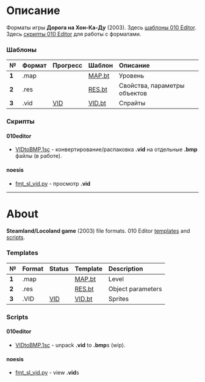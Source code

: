 # Описание
Форматы игры **Дорога на Хон-Ка-Ду** (2003). Здесь [шаблоны 010 Editor](https://github.com/AlexKimov/locoland-formats/tree/master/templates). Здесь [скрипты 010 Editor](https://github.com/AlexKimov/locoland-formats/tree/master/scripts) для работы с форматами.

### Шаблоны
| № | Формат | Прогресс  | Шаблон |  Описание   |
| :-- | :------- | :-- | :-- | :-- |
|  **1**  |  .map  |  | [MAP.bt](https://github.com/AlexKimov/locoland-formats/blob/master/templates/MAP.bt)  | Уровень |
|  **2**  |  .res  |  | [RES.bt](https://github.com/AlexKimov/locoland-formats/blob/master/templates/RES.bt)  | Свойства, параметры объектов  |
|  **3**  |  .vid  |  [VID](https://github.com/AlexKimov/locoland-formats/issues/1) | [VID.bt](https://github.com/AlexKimov/locoland-formats/blob/master/templates/VID.bt)  | Спрайты |

### Скрипты

#### 010editor
* [VIDtoBMP.1sc](https://github.com/AlexKimov/locoland-formats/blob/master/scripts/VIDtoBMP.1sc) - конвертирование/распаковка **.vid** на отдельные **.bmp** файлы (в работе).
#### noesis
* [fmt_sl_vid.py](https://github.com/AlexKimov/locoland-formats/blob/master/scripts/fmt_sl_vid.py) - просмотр **.vid**

***
# About

**Steamland/Locoland game** (2003) file formats. 010 Editor [templates](https://github.com/AlexKimov/locoland-formats/tree/master/templates) and [scripts](https://github.com/AlexKimov/locoland-formats/tree/master/scripts).

### Templates
| № | Format | Status  | Template |  Description   |
| :-- | :------- | :-- | :-- | :-- |
|  **1**  |  .map  |  | [MAP.bt](https://github.com/AlexKimov/locoland-formats/blob/master/templates/MAP.bt)  | Level |
|  **2**  |  .res  |  | [RES.bt](https://github.com/AlexKimov/locoland-formats/blob/master/templates/RES.bt)  | Object parameters  |
|  **3**  |  .VID  |  [VID](https://github.com/AlexKimov/locoland-formats/issues/1)   | [VID.bt](https://github.com/AlexKimov/locoland-formats/blob/master/templates/VID.bt) | Sprites |

### Scripts

#### 010editor
* [VIDtoBMP.1sc](https://github.com/AlexKimov/locoland-formats/blob/master/scripts/VIDtoBMP.1sc) - unpack **.vid** to **.bmp**s (wip).
#### noesis
* [fmt_sl_vid.py](https://github.com/AlexKimov/locoland-formats/blob/master/scripts/fmt_sl_vid.py) - view **.vid**s
